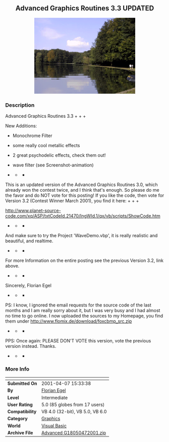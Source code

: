 ﻿<div align="center">

## Advanced Graphics Routines 3\.3 UPDATED

<img src="PIC200145182536319.gif">
</div>

### Description

Advanced Graphics Routines 3.3 + + +

New Additions:

- Monochrome Filter

- some really cool metallic effects

- 2 great psychodelic effects, check them out!

- wave filter (see Screenshot-animation)

+ + +

This is an updated version of the Advanced Graphics Routines 3.0, which already won the contest twice, and I think that's enough. So please do me the favor and do NOT vote for this posting! If you like the code, then vote for Version 3.2 (Contest Winner March 2001), you find it here: + + +

http://www.planet-source-code.com/xq/ASP/txtCodeId.21470/lngWId.1/qx/vb/scripts/ShowCode.htm

+ + +

And make sure to try the Project 'WaveDemo.vbp', it is really realistic and beautiful, and realtime.

+ + +

For more Information on the entire posting see the previous Version 3.2, link above.

+ + +

Sincerely, Florian Egel

+ + +

PS: I know, I ignored the email requests for the source code of the last months and I am really sorry about it, but I was very busy and I had almost no time to go online. I now uploaded the sources to my Homepage, you find them under http://www.flomix.de/download/foxcbmp_src.zip

+ + +

PPS: Once again: PLEASE DON'T VOTE this version, vote the previous version instead. Thanks.

+ + +
 
### More Info
 


<span>             |<span>
---                |---
**Submitted On**   |2001-04-07 15:33:38
**By**             |[Florian Egel](https://github.com/Planet-Source-Code/PSCIndex/blob/master/ByAuthor/florian-egel.md)
**Level**          |Intermediate
**User Rating**    |5.0 (85 globes from 17 users)
**Compatibility**  |VB 4\.0 \(32\-bit\), VB 5\.0, VB 6\.0
**Category**       |[Graphics](https://github.com/Planet-Source-Code/PSCIndex/blob/master/ByCategory/graphics__1-46.md)
**World**          |[Visual Basic](https://github.com/Planet-Source-Code/PSCIndex/blob/master/ByWorld/visual-basic.md)
**Archive File**   |[Advanced G18050472001\.zip](https://github.com/Planet-Source-Code/florian-egel-advanced-graphics-routines-3-3-updated__1-22174/archive/master.zip)








